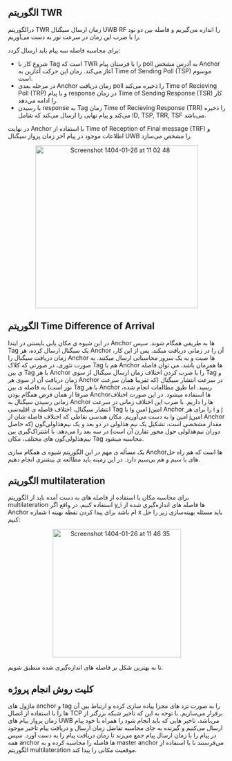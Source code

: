 ## الگوریتم TWR

درالگوریتم TWR زمان ارسال سیگنال UWB RF را اندازه می‌گیریم و فاصله بین دو نود را با ضرب این زمان در سرعت نور به دست می‌آوریم.

برای محاسبه فاصله سه پیام باید ارسال گردد:
- شروع کار با Tag است که TWR را با فرستان پیام poll به آدرس مشخص Anchor آغاز می‌کند. زمان این حرکت آغازین به Time of Sending Poll (TSP) موسوم است.
- در مرحله بعدی Anchor زمان دریافت poll را ذخیره می‌کند Time of Recieving Poll (TRP) و با پیام response در زمان Time of Sending Response (TSR) کار را ادامه می‌دهد.
- با رسیدن response به Tag زمان Time of Recieving Response (TRR) را ذخیره می‌کند و پیام نهایی را ارسال می‌کند که شامل ID, TSP, TRR, TSF می‌باشد.

در نهایت Anchor با استفاده از Time of Reception of Final message (TRF) و اطلاعات موجود در پیام آخر زمان پرواز سیگنال UWB را مشخص می‌سازد.
<p align="center">
<img width="376" alt="Screenshot 1404-01-26 at 11 02 48" src="https://github.com/user-attachments/assets/d40b997c-cd7f-46e5-9f87-937eb9b900b4" />
</p>

## الگوریتم Time Difference of Arrival 
در این شیوه ی مکان یابی بایستی در ابتدا Anchor ها به طریقی همگام شوند. سپس Tag یک سیگنال ارسال کرده، هر Anchor آن را در زمانی دریافت میکند. پس از این کار، زمان دریافت سیگنال را Anchor ها صبت و به یک سرور محاسباتی ارسال میکنند. به صورت تئوری، در صورتی که کلاک Tag هم با Anchor ها همزمان باشد، می توان فاصله ی بین Tag با هر Anchor را با ضرب کردن اختلاف زمان ارسال سیگنال از سوی Tag و زمان دریافت آن از سوی هر Anchor در سرعت انتشار سیگنال (که تقریبا همان سرعت نور است) به فاصله ی بین Tag با هر Anchor رسید. اما طیق مطالعات انجام شده، صرفا از همان فرض همگام بودن Anchorها استفاده میشود. در این صورت اختلاف زمانی رسیدن سیگنال به Anchor ها را داریم. با ضرب این اختلاف زمانی در سرعت انتشار سیگنال، اختلاف فاصله ی اقلیدسی Tag با iامین و jامین Anchor را برای هر i و j به دست می‌آوریم. مکان هندسی نقاطی که اختلاف فاصله شان از iامین و jامین Anchor مقدار مشخصی است، تشکیل یک نیم هذلولی در دو بعد و یک نیم‌هذلولی‌گون (که حاصل دوران نیم‌هذلولی حول محور تقارن آن است) در سه بعد را می‌دهد. با اشتراک‌گیری بین نیم‌هذلولی‌گون های مختلف، مکان Tag محاسبه میشود.

یک مسأله ی مهم در این الگوریتم شیوه ی همگام سازی Anchorها است که هم راه حل های با سیم و هم بی‌سیم دارد. در این زمینه باید مطالعه ی بیشتری انجام دهیم.


## الگوریتم multilateration

برای محاسبه مکان با استفاده از فاصله های به دست آمده باید از الگوریتم multilateration استفاده کنیم. در واقع اگر y_i ها فاصله های اندازه‌گیری شده از Anchor شماره i ام باشد برای پیدا کردن نقطه بهینه x باید مسئله بهینه‌سازی زیر را حل کنیم:

<p align="center">
<img width="297" alt="Screenshot 1404-01-26 at 11 46 35" src="https://github.com/user-attachments/assets/b98d6a53-1f95-4ae4-ab9e-95457c24f550" />
</p>

تا به بهترین شکل بر فاصله های اندازه‌گیری شده منطبق شویم. 

## کلیت روش انجام پروژه 

ماژول های anchor و tag را به صورت ترد های مجزا پیاده سازی کرده و ارتباط بین آن ها را با استفاده از اتصال TCP برقرار می‌سازیم. با توجه به این که تاخیر شبکه بزرگتر از زمان پرواز پیام های UWB می‌باشد، تاخیر هایی که باید انجام شود را همراه با خود پیام ارسال می‌کنیم و گیرنده به جای محاسبه تفاضل زمان ارسال و دریافت پیام تاخیر موجود در پیام را با زمان ارسال پیام جمع می‌زند تا زمان دریافت پیام را به دست آورد. سپس همه anchor ها فاصله را محاسبه کرده و به master anchor می‌فرستند تا با استفاده از الگوریتم multilateration موقعیت مکانی را پیدا کند.

